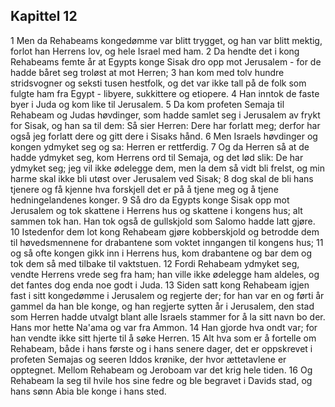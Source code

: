 ## Kapittel 12

1 Men da Rehabeams kongedømme var blitt trygget, og han var blitt mektig, forlot han Herrens lov, og hele Israel med ham.
2 Da hendte det i kong Rehabeams femte år at Egypts konge Sisak dro opp mot Jerusalem - for de hadde båret seg troløst at mot Herren;
3 han kom med tolv hundre stridsvogner og seksti tusen hestfolk, og det var ikke tall på de folk som fulgte ham fra Egypt - libyere, sukkittere og etiopere.
4 Han inntok de faste byer i Juda og kom like til Jerusalem.
5 Da kom profeten Semaja til Rehabeam og Judas høvdinger, som hadde samlet seg i Jerusalem av frykt for Sisak, og han sa til dem: Så sier Herren: Dere har forlatt meg; derfor har også jeg forlatt dere og gitt dere i Sisaks hånd.
6 Men Israels høvdinger og kongen ydmyket seg og sa: Herren er rettferdig.
7 Og da Herren så at de hadde ydmyket seg, kom Herrens ord til Semaja, og det lød slik: De har ydmyket seg; jeg vil ikke ødelegge dem, men la dem så vidt bli frelst, og min harme skal ikke bli utøst over Jerusalem ved Sisak;
8 dog skal de bli hans tjenere og få kjenne hva forskjell det er på å tjene meg og å tjene hedningelandenes konger.
9 Så dro da Egypts konge Sisak opp mot Jerusalem og tok skattene i Herrens hus og skattene i kongens hus; alt sammen tok han. Han tok også de gullskjold som Salomo hadde latt gjøre.
10 Istedenfor dem lot kong Rehabeam gjøre kobberskjold og betrodde dem til høvedsmennene for drabantene som voktet inngangen til kongens hus;
11 og så ofte kongen gikk inn i Herrens hus, kom drabantene og bar dem og tok dem så med tilbake til vaktstuen.
12 Fordi Rehabeam ydmyket seg, vendte Herrens vrede seg fra ham; han ville ikke ødelegge ham aldeles, og det fantes dog enda noe godt i Juda.
13 Siden satt kong Rehabeam igjen fast i sitt kongedømme i Jerusalem og regjerte der; for han var en og førti år gammel da han ble konge, og han regjerte sytten år i Jerusalem, den stad som Herren hadde utvalgt blant alle Israels stammer for å la sitt navn bo der. Hans mor hette Na'ama og var fra Ammon.
14 Han gjorde hva ondt var; for han vendte ikke sitt hjerte til å søke Herren.
15 Alt hva som er å fortelle om Rehabeam, både i hans første og i hans senere dager, det er oppskrevet i profeten Semajas og seeren Iddos krønike, der hvor ættetavlene er opptegnet. Mellom Rehabeam og Jeroboam var det krig hele tiden.
16 Og Rehabeam la seg til hvile hos sine fedre og ble begravet i Davids stad, og hans sønn Abia ble konge i hans sted.
